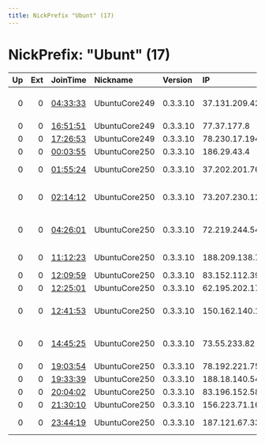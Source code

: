 ```yaml
---
title: NickPrefix "Ubunt" (17)
---
```


# NickPrefix: "Ubunt" (17)

|   Up |   Ext | JoinTime                                                                                            | Nickname      | Version   | IP              | AS                                     | CC   |   ORp |   Dirp | OS    | Contact   |   eFamMembers |
|-----:|------:|:----------------------------------------------------------------------------------------------------|:--------------|:----------|:----------------|:---------------------------------------|:-----|------:|-------:|:------|:----------|--------------:|
|    0 |     0 | [04:33:33](https://metrics.torproject.org/rs.html#details/2B16E900C719A43A1D43049E0F6467B9BA8E89AD) | UbuntuCore249 | 0.3.3.10  | 37.131.209.42   | INTERRA telecommunications group, Ltd. | ru   | 37823 |      0 | Linux | None      |             1 |
|    0 |     0 | [16:51:51](https://metrics.torproject.org/rs.html#details/4ADD1C865BEF8F7507DD144BBFFEA954F0949CC9) | UbuntuCore249 | 0.3.3.10  | 77.37.177.8     | Rostelecom                             | ru   | 39017 |      0 | Linux | None      |             1 |
|    0 |     0 | [17:26:53](https://metrics.torproject.org/rs.html#details/E2B0C85D57298449DDEFB3B39BD0A70E6594BC8F) | UbuntuCore249 | 0.3.3.10  | 78.230.17.194   | Free SAS                               | fr   | 34955 |      0 | Linux | None      |             1 |
|    0 |     0 | [00:03:55](https://metrics.torproject.org/rs.html#details/85873CB08BAD8D291F9D21E86C752E96BF54D488) | UbuntuCore250 | 0.3.3.10  | 186.29.43.4     | Colombia                               | co   | 42941 |      0 | Linux | None      |             1 |
|    0 |     0 | [01:55:24](https://metrics.torproject.org/rs.html#details/C528146295B1BCEE38672A613BF91B600CA0932B) | UbuntuCore250 | 0.3.3.10  | 37.202.201.76   | Aria Shatel Company Ltd                | ir   | 36079 |      0 | Linux | None      |             1 |
|    0 |     0 | [02:14:12](https://metrics.torproject.org/rs.html#details/543EC390B43644E982D62DE538BBB7E053437215) | UbuntuCore250 | 0.3.3.10  | 73.207.230.124  | Comcast Cable Communications, LLC      | us   | 43983 |      0 | Linux | None      |             1 |
|    0 |     0 | [04:26:01](https://metrics.torproject.org/rs.html#details/AFFB0AFB5C70844A888E2F8E8F15040A18CDFED7) | UbuntuCore250 | 0.3.3.10  | 72.219.244.54   | Cox Communications Inc.                | us   | 41639 |      0 | Linux | None      |             1 |
|    0 |     0 | [11:12:23](https://metrics.torproject.org/rs.html#details/AFA533B5DDC0AF2E3C67ED606910326F08AEA74A) | UbuntuCore250 | 0.3.3.10  | 188.209.138.77  | Didehban Net Company PJS               | ir   | 46527 |      0 | Linux | None      |             1 |
|    0 |     0 | [12:09:59](https://metrics.torproject.org/rs.html#details/937AE76A5F6934217E68AA76A20BCBD4D9BF1007) | UbuntuCore250 | 0.3.3.10  | 83.152.112.39   | Free SAS                               | fr   | 33247 |      0 | Linux | None      |             1 |
|    0 |     0 | [12:25:01](https://metrics.torproject.org/rs.html#details/BFA7C5D360AC24606DA5D5FAD85571ED94F187BF) | UbuntuCore250 | 0.3.3.10  | 62.195.202.173  | Liberty Global B.V.                    | nl   | 41493 |      0 | Linux | None      |             1 |
|    0 |     0 | [12:41:53](https://metrics.torproject.org/rs.html#details/05BB01B0557F586A5F356BE68820F85F9E3BAD8F) | UbuntuCore250 | 0.3.3.10  | 150.162.140.131 | Universidade Federal de Santa Catarina | br   | 40585 |      0 | Linux | None      |             1 |
|    0 |     0 | [14:45:25](https://metrics.torproject.org/rs.html#details/340A26DAC4F109FB0494D0C5CF34DD182754C717) | UbuntuCore250 | 0.3.3.10  | 73.55.233.82    | Comcast Cable Communications, LLC      | us   | 36069 |      0 | Linux | None      |             1 |
|    0 |     0 | [19:03:54](https://metrics.torproject.org/rs.html#details/BB773175F98B5F262FFB04F13E74E6B9D0CF1E65) | UbuntuCore250 | 0.3.3.10  | 78.192.221.75   | Free SAS                               | fr   | 42491 |      0 | Linux | None      |             1 |
|    0 |     0 | [19:33:39](https://metrics.torproject.org/rs.html#details/CCECFB749DEA27D492C97CB98D4E97B006879C64) | UbuntuCore250 | 0.3.3.10  | 188.18.140.54   | Rostelecom                             | ru   | 43065 |      0 | Linux | None      |             1 |
|    0 |     0 | [20:04:02](https://metrics.torproject.org/rs.html#details/336D14DB815374BCCDC6AF0B5081BBBCEAB75AE6) | UbuntuCore250 | 0.3.3.10  | 83.196.152.58   | Orange                                 | fr   | 40899 |      0 | Linux | None      |             1 |
|    0 |     0 | [21:30:10](https://metrics.torproject.org/rs.html#details/A007606FDAAF33F673C985ABFFC76B60B301F00F) | UbuntuCore250 | 0.3.3.10  | 156.223.71.160  | TE-AS                                  | eg   | 36939 |      0 | Linux | None      |             1 |
|    0 |     0 | [23:44:19](https://metrics.torproject.org/rs.html#details/038E4CC35D9FDBECAD719B59CF75496E014F171C) | UbuntuCore250 | 0.3.3.10  | 187.121.67.33   | TELEFu00D4NICA BRASIL S.A              | br   | 39205 |      0 | Linux | None      |             1 |
